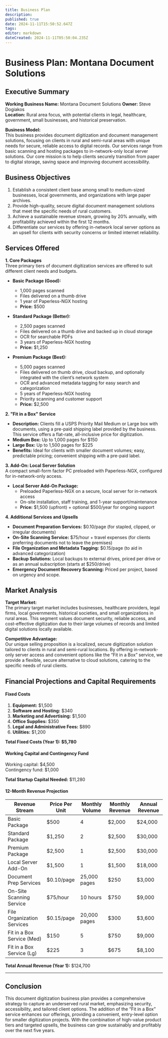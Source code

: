 ```yaml
---
title: Business Plan
description: 
published: true
date: 2024-11-11T15:50:52.647Z
tags: 
editor: markdown
dateCreated: 2024-11-11T05:50:04.235Z
---
```


# Business Plan: Montana Document Solutions

## Executive Summary

**Working Business Name:** Montana Document Solutions
**Owner:** Steve Dogiakos  
**Location:** Rural area focus, with potential clients in legal, healthcare, government, small businesses, and historical preservation.

**Business Model:**  
This business provides document digitization and document management solutions, focusing on clients in rural and semi-rural areas with unique needs for secure, reliable access to digital records. Our services range from basic scanning and hosting packages to in-network-only local server solutions. Our core mission is to help clients securely transition from paper to digital storage, saving space and improving document accessibility.

## Business Objectives

1. Establish a consistent client base among small to medium-sized businesses, local governments, and organizations with large paper archives.
2. Provide high-quality, secure digital document management solutions that meet the specific needs of rural customers.
3. Achieve a sustainable revenue stream, growing by 20% annually, with profitability achieved within the first 12 months.
4. Differentiate our services by offering in-network local server options as an upsell for clients with security concerns or limited internet reliability.

## Services Offered

**1. Core Packages**  
Three primary tiers of document digitization services are offered to suit different client needs and budgets.

- **Basic Package (Good):**  
  - 1,000 pages scanned
  - Files delivered on a thumb drive
  - 1 year of Paperless-NGX hosting
  - **Price:** $500

- **Standard Package (Better):**  
  - 2,500 pages scanned
  - Files delivered on a thumb drive and backed up in cloud storage
  - OCR for searchable PDFs
  - 3 years of Paperless-NGX hosting
  - **Price:** $1,250

- **Premium Package (Best):**  
  - 5,000 pages scanned
  - Files delivered on thumb drive, cloud backup, and optionally integrated with the client’s network system
  - OCR and advanced metadata tagging for easy search and categorization
  - 5 years of Paperless-NGX hosting
  - Priority scanning and customer support
  - **Price:** $2,500

**2. "Fit in a Box" Service**  
   - **Description:** Clients fill a USPS Priority Mail Medium or Large box with documents, using a pre-paid shipping label provided by the business. This service offers a flat-rate, all-inclusive price for digitization.
   - **Medium Box:** Up to 1,000 pages for $150  
   - **Large Box:** Up to 1,500 pages for $225  
   - **Benefits:** Ideal for clients with smaller document volumes; easy, predictable pricing; convenient shipping with a pre-paid label.

**3. Add-On: Local Server Solution**  
A compact small-form factor PC preloaded with Paperless-NGX, configured for in-network-only access.

- **Local Server Add-On Package:**  
  - Preloaded Paperless-NGX on a secure, local server for in-network access
  - On-site installation, staff training, and 1-year support/maintenance  
  - **Price:** $1,500 (upfront) + optional $500/year for ongoing support

**4. Additional Services and Upsells**

- **Document Preparation Services:** $0.10/page (for stapled, clipped, or irregular documents)
- **On-Site Scanning Service:** $75/hour + travel expenses (for clients preferring documents not to leave the premises)
- **File Organization and Metadata Tagging:** $0.15/page (to aid in advanced categorization)
- **Backup Solutions:** Local backups to external drives, priced per drive or as an annual subscription (starts at $250/drive)
- **Emergency Document Recovery Scanning:** Priced per project, based on urgency and scope.

## Market Analysis

**Target Market:**  
The primary target market includes businesses, healthcare providers, legal firms, local governments, historical societies, and small organizations in rural areas. This segment values document security, reliable access, and cost-effective digitization due to their large volumes of records and limited digital solutions locally available.

**Competitive Advantage:**  
Our unique selling proposition is a localized, secure digitization solution tailored to clients in rural and semi-rural locations. By offering in-network-only server access and convenient options like the “Fit in a Box” service, we provide a flexible, secure alternative to cloud solutions, catering to the specific needs of rural clients.

## Financial Projections and Capital Requirements

#### Fixed Costs

1. **Equipment:** $1,500  
2. **Software and Hosting:** $340  
3. **Marketing and Advertising:** $1,500  
4. **Office Supplies:** $350  
5. **Legal and Administrative Fees:** $890  
6. **Utilities:** $1,200  

**Total Fixed Costs (Year 1): $5,780**

#### Working Capital and Contingency Fund

Working capital: $4,500  
Contingency fund: $1,000  

**Total Startup Capital Needed:** $11,280

#### 12-Month Revenue Projection

| Revenue Stream             | Price Per Unit | Monthly Volume | Monthly Revenue | Annual Revenue |
|----------------------------|----------------|----------------|-----------------|----------------|
| Basic Package              | $500           | 4              | $2,000          | $24,000        |
| Standard Package           | $1,250         | 2              | $2,500          | $30,000        |
| Premium Package            | $2,500         | 1              | $2,500          | $30,000        |
| Local Server Add-On        | $1,500         | 1              | $1,500          | $18,000        |
| Document Prep Services     | $0.10/page     | 25,000 pages   | $250            | $3,000         |
| On-Site Scanning Service   | $75/hour       | 10 hours       | $750            | $9,000         |
| File Organization Services | $0.15/page     | 20,000 pages   | $300            | $3,600         |
| Fit in a Box Service (Med) | $150           | 5              | $750            | $9,000         |
| Fit in a Box Service (Lg)  | $225           | 3              | $675            | $8,100         |

**Total Annual Revenue (Year 1):** $124,700

---

## Conclusion

This document digitization business plan provides a comprehensive strategy to capture an underserved rural market, emphasizing security, accessibility, and tailored client options. The addition of the “Fit in a Box” service enhances our offerings, providing a convenient, entry-level option for smaller digitization projects. With the combination of high-value product tiers and targeted upsells, the business can grow sustainably and profitably over the next five years.
